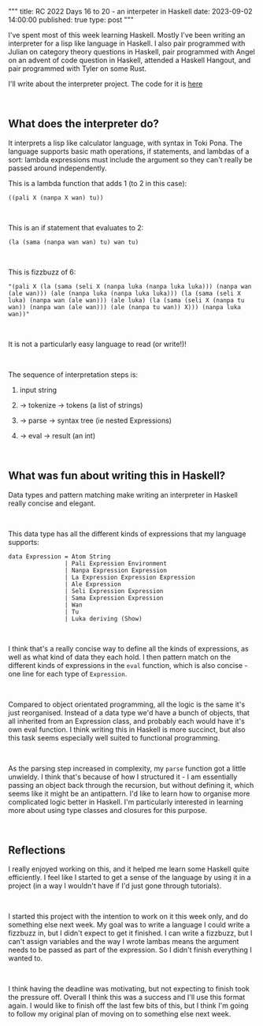 """
title: RC 2022 Days 16 to 20 - an interpeter in Haskell
date: 2023-09-02 14:00:00
published: true
type: post
"""

I've spent most of this week learning Haskell.  Mostly I've been writing an interpreter for a lisp like language in Haskell.  I also pair programmed with Julian on category theory questions in Haskell, pair programmed with Angel on an advent of code question in Haskell, attended a Haskell Hangout, and pair programmed with Tyler on some Rust.

I'll write about the interpreter project.  The code for it is [here](https://gist.github.com/nsreeen/ec78bbfb7d8fc1f5747d55e4f97859c2)

<br>

## What does the interpreter do?
It interprets a lisp like calculator language, with syntax in Toki Pona.  The language supports basic math operations, if statements, and lambdas of a sort: lambda expressions must include the argument so they can't really be passed around independently.  

This is a lambda function that adds 1 (to 2 in this case):

`((pali X (nanpa X wan) tu))`

<br>

This is an if statement that evaluates to 2:

`(la (sama (nanpa wan wan) tu) wan tu)`

<br>

This is fizzbuzz of 6:

`"(pali X (la (sama (seli X (nanpa luka (nanpa luka luka))) (nanpa wan (ale wan))) (ale (nanpa luka (nanpa luka luka))) (la (sama (seli X luka) (nanpa wan (ale wan))) (ale luka) (la (sama (seli X (nanpa tu wan)) (nanpa wan (ale wan))) (ale (nanpa tu wan)) X))) (nanpa luka wan))"`

<br>

It is not a particularly easy language to read (or write!)!

<br>

The sequence of interpretation steps is:

1) input string

2) -> tokenize -> tokens (a list of strings)

3) -> parse -> syntax tree (ie nested Expressions)

4) -> eval -> result (an int)

<br>

## What was fun about writing this in Haskell?
Data types and pattern matching make writing an interpreter in Haskell really concise and elegant.  

<br>

This data type has all the different kinds of expressions that my language supports:
```
data Expression = Atom String
                | Pali Expression Environment
                | Nanpa Expression Expression
                | La Expression Expression Expression
                | Ale Expression
                | Seli Expression Expression
                | Sama Expression Expression
                | Wan
                | Tu
                | Luka deriving (Show)
```

<br>

I think that's a really concise way to define all the kinds of expressions, as well as what kind of data they each hold.  I then pattern match on the different kinds of expressions in the `eval` function, which is also concise - one line for each type of `Expression`.

<br>

Compared to object orientated programming, all the logic is the same it's just reorganised. Instead of a data type we'd have a bunch of objects, that all inherited from an Expression class, and probably each would have it's own eval function.  I think writing this in Haskell is more succinct, but also this task seems especially well suited to functional programming.

<br>

As the parsing step increased in complexity, my `parse` function got a little unwieldy.  I think that's because of how I structured it - I am essentially passing an object back through the recursion, but without defining it, which seems like it might be an antipattern.  I'd like to learn how to organise more complicated logic better in Haskell.  I'm particularly interested in learning more about using type classes and closures for this purpose.

<br>


## Reflections

I really enjoyed working on this, and it helped me learn some Haskell quite efficiently.  I feel like I started to get a sense of the language by using it in a project (in a way I wouldn't have if I'd just gone through tutorials).

<br>

I started this project with the intention to work on it this week only, and do something else next week.  My goal was to write a language I could write a fizzbuzz in, but I didn't expect to get it finished.  I can write a fizzbuzz, but I can't assign variables and the way I wrote lambas means the argument needs to be passed as part of the expression.  So I didn't finish everything I wanted to.

<br>

I think having the deadline was motivating, but not expecting to finish took the pressure off.  Overall I think this was a success and I'll use this format again.  I would like to finish off the last few bits of this, but I think I'm going to follow my original plan of moving on to something else next week.

<br>
